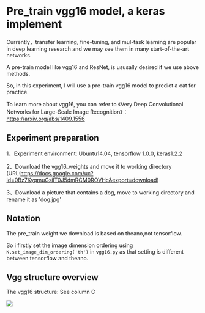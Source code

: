 # Pre_train vgg16 model, a keras implement
Currently，transfer learning, fine-tuning, and mul-task learning are popular in deep learning research and we may see them in many start-of-the-art networks.  

A pre-train model like vgg16 and ResNet, is ususally desired if we use above methods.  

So, in this experiment, I will use a pre-train vgg16 model to predict a cat for practice.


To learn more about vgg16, you can refer to 
《Very Deep Convolutional Networks for Large-Scale Image Recognition》： https://arxiv.org/abs/1409.1556

## Experiment preparation
1、Experiment environment: Ubuntu14.04, tensorflow 1.0.0, keras1.2.2  

2、Download the vgg16_weights and move it to working directory  
(URL:https://docs.google.com/uc?id=0Bz7KyqmuGsilT0J5dmRCM0ROVHc&export=download)  

3、Download a picture that contains a dog, move to working directory and rename it as 'dog.jpg'

## Notation
The pre_train weight we download is based on theano,not tensorflow.  

So i firstly set the image dimension ordering using ```K.set_image_dim_ordering('th')``` in ```vgg16.py``` as that setting is different between tensorflow and theano.

## Vgg structure overview
The vgg16 structure: See column C

![](https://github.com/j-c-zhang/VGG16/blob/master/picture/Vgg.jpg)  



